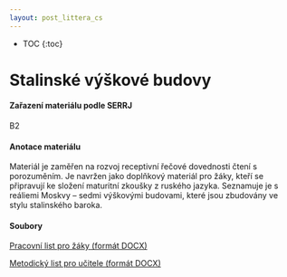 ```yaml
---
layout: post_littera_cs
---
```

* TOC
{:toc}

# Stalinské výškové budovy

#### Zařazení materiálu podle SERRJ

B2

#### Anotace materiálu

Materiál je zaměřen na rozvoj receptivní řečové dovednosti čtení s porozuměním. Je navržen jako doplňkový materiál pro žáky, kteří se připravují ke složení maturitní zkoušky z ruského jazyka. Seznamuje je s reáliemi Moskvy – sedmi výškovými budovami, které jsou zbudovány ve stylu stalinského baroka.

#### Soubory

[Pracovní list pro žáky (formát DOCX)](/cs/littera/rustina/materialy/zaci/cteni/62_Stalinske_vyskove_budovy_Z_B2.docx)

[Metodický list pro učitele (formát DOCX)](/cs/littera/rustina/materialy/metodika/62_Stalinske_vyskove_budovy_metodika.docx)
